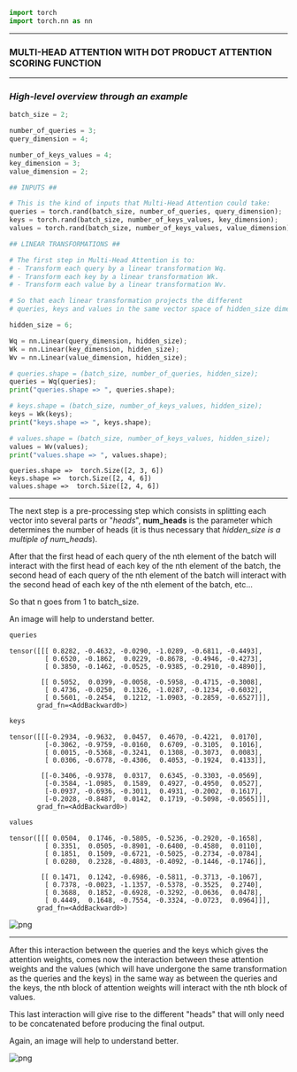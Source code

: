 ```python
import torch
import torch.nn as nn
```

***
### MULTI-HEAD ATTENTION WITH DOT PRODUCT ATTENTION SCORING FUNCTION
***

### *High-level overview through an example*


```python
batch_size = 2;

number_of_queries = 3;
query_dimension = 4;

number_of_keys_values = 4;
key_dimension = 3;
value_dimension = 2;

## INPUTS ##

# This is the kind of inputs that Multi-Head Attention could take:
queries = torch.rand(batch_size, number_of_queries, query_dimension);
keys = torch.rand(batch_size, number_of_keys_values, key_dimension);
values = torch.rand(batch_size, number_of_keys_values, value_dimension);

## LINEAR TRANSFORMATIONS ##

# The first step in Multi-Head Attention is to:
# - Transform each query by a linear transformation Wq.
# - Transform each key by a linear transformation Wk.
# - Transform each value by a linear transformation Wv.

# So that each linear transformation projects the different 
# queries, keys and values in the same vector space of hidden_size dimension.

hidden_size = 6;

Wq = nn.Linear(query_dimension, hidden_size);
Wk = nn.Linear(key_dimension, hidden_size);
Wv = nn.Linear(value_dimension, hidden_size);

# queries.shape = (batch_size, number_of_queries, hidden_size);
queries = Wq(queries);
print("queries.shape => ", queries.shape);

# keys.shape = (batch_size, number_of_keys_values, hidden_size);
keys = Wk(keys);
print("keys.shape => ", keys.shape);

# values.shape = (batch_size, number_of_keys_values, hidden_size);
values = Wv(values);
print("values.shape => ", values.shape);
```

    queries.shape =>  torch.Size([2, 3, 6])
    keys.shape =>  torch.Size([2, 4, 6])
    values.shape =>  torch.Size([2, 4, 6])


***

The next step is a pre-processing step which consists in splitting 
each vector into several parts or "*heads*", **num_heads** is the parameter which determines the number of heads (it is thus necessary that *hidden_size is a multiple of num_heads*).

After that the first head of each query of the nth element of the batch will interact with the first head of each key of the nth element of the batch, the second head of each query of the nth element of the batch will interact with the second head of each key of the nth element of the batch, etc... 

So that n goes from 1 to batch_size.

An image will help to understand better.


```python
queries
```




    tensor([[[ 0.8282, -0.4632, -0.0290, -1.0289, -0.6811, -0.4493],
             [ 0.6520, -0.1862,  0.0229, -0.8678, -0.4946, -0.4273],
             [ 0.3850, -0.1462, -0.0525, -0.9385, -0.2910, -0.4890]],
    
            [[ 0.5052,  0.0399, -0.0058, -0.5958, -0.4715, -0.3008],
             [ 0.4736, -0.0250,  0.1326, -1.0287, -0.1234, -0.6032],
             [ 0.5601, -0.2454,  0.1212, -1.0903, -0.2859, -0.6527]]],
           grad_fn=<AddBackward0>)




```python
keys
```




    tensor([[[-0.2934, -0.9632,  0.0457,  0.4670, -0.4221,  0.0170],
             [-0.3062, -0.9759, -0.0160,  0.6709, -0.3105,  0.1016],
             [ 0.0015, -0.5368, -0.3241,  0.1308, -0.3073,  0.0083],
             [ 0.0306, -0.6778, -0.4306,  0.4053, -0.1924,  0.4133]],
    
            [[-0.3406, -0.9378,  0.0317,  0.6345, -0.3303, -0.0569],
             [-0.3584, -1.0985,  0.1589,  0.4927, -0.4950,  0.0527],
             [-0.0937, -0.6936, -0.3011,  0.4931, -0.2002,  0.1617],
             [-0.2028, -0.8487,  0.0142,  0.1719, -0.5098, -0.0565]]],
           grad_fn=<AddBackward0>)




```python
values
```




    tensor([[[ 0.0504,  0.1746, -0.5805, -0.5236, -0.2920, -0.1658],
             [ 0.3351,  0.0505, -0.8901, -0.6400, -0.4580,  0.0110],
             [ 0.1851,  0.1509, -0.6721, -0.5025, -0.2734, -0.0784],
             [ 0.0280,  0.2328, -0.4803, -0.4092, -0.1446, -0.1746]],
    
            [[ 0.1471,  0.1242, -0.6986, -0.5811, -0.3713, -0.1067],
             [ 0.7378, -0.0023, -1.1357, -0.5378, -0.3525,  0.2740],
             [ 0.3688,  0.1852, -0.6928, -0.3292, -0.0636,  0.0478],
             [ 0.4449,  0.1648, -0.7554, -0.3324, -0.0723,  0.0964]]],
           grad_fn=<AddBackward0>)



![png](../plots/attention_weights_multiHead_fig1.png)

***

After this interaction between the queries and the keys which gives the attention weights, comes now the interaction between these attention weights and the values (which will have undergone the same transformation as the queries and the keys) in the same way as between the queries and the keys, the nth block of attention weights will interact with the nth block of values.

This last interaction will give rise to the different "heads" that will only need to be concatenated before producing the final output.

Again, an image will help to understand better.

![png](../plots/attention_weights_multiHead_fig2.png)
